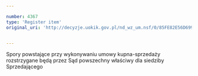 ```yaml
---

number: 4367
type: 'Register item'
original_uri: 'http://decyzje.uokik.gov.pl/nd_wz_um.nsf/0/85FE82E56D6992FDC1257B34002F9DD6?OpenDocument'


---
```


Spory powstające przy wykonywaniu umowy kupna-sprzedaży rozstrzygane będą przez Sąd powszechny właściwy dla siedziby Sprzedającego
